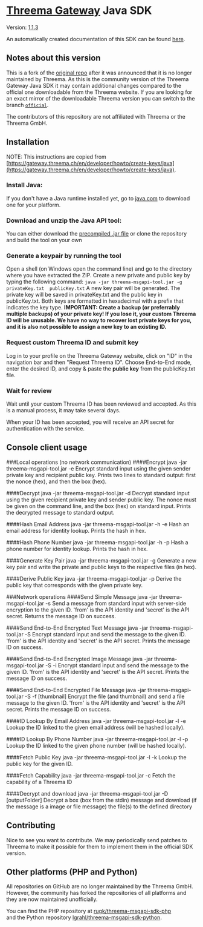 # [Threema Gateway](https://gateway.threema.ch/) Java SDK

Version: [1.1.3](https://github.com/simmac/threema-msgapi-sdk-java/releases/tag/v1.1.3)

An automatically created documentation of this SDK can be found [here](http://simmac.github.io/threema-msgapi-sdk-java/).

## Notes about this version
This is a fork of the [original repo](https://github.com/threema-ch/threema-msgapi-sdk-java) after it was announced that it is no longer maintained by Threema.
As this is the community version of the Threema Gateway Java SDK it may contain additional changes compared to the official one downloadable from the Threema website. If you are looking for an exact mirror of the downloadable Threema version you can switch to the branch [`official`](https://github.com/simmac/threema-msgapi-sdk-java/tree/official).  

The contributors of this repository are not affiliated with Threema or the Threema GmbH.

## Installation
NOTE: This instructions are copied from [https://gateway.threema.ch/en/developer/howto/create-keys/java](https://gateway.threema.ch/en/developer/howto/create-keys/java).

### Install Java:
If you don't have a Java runtime installed yet, go to [java.com](https://java.com) to download one for your platform.

### Download and unzip the Java API tool:
You can either download the [precompiled .jar file](https://github.com/simmac/threema-msgapi-sdk-java/releases/download/v1.1.3/threema-msgapi-tool.jar) or clone the repository and build the tool on your own

### Generate a keypair by running the tool
Open a shell (on Windows open the command line) and go to the directory where you have extracted the ZIP.
Create a new private and public key by typing the following command:
`java -jar threema-msgapi-tool.jar -g privateKey.txt  publicKey.txt`
A new key pair will be generated. The private key will be saved in privateKey.txt and the public key in publicKey.txt. Both keys are formatted in hexadecimal with a prefix that indicates the key type.
**IMPORTANT: Create a backup (or preferrably multiple backups) of your private key! If you lose it, your custom Threema ID will be unusable. We have no way to recover lost private keys for you, and it is also not possible to assign a new key to an existing ID.**

### Request custom Threema ID and submit key
Log in to your profile on the Threema Gateway website, click on "ID" in the navigation bar and then "Request Threema ID".
Choose End-to-End mode, enter the desired ID, and copy & paste the **public key** from the publicKey.txt file.

### Wait for review 
Wait until your custom Threema ID has been reviewed and accepted. As this is a manual process, it may take several days.

When your ID has been accepted, you will receive an API secret for authentication with the service.

## Console client usage
###Local operations (no network communication)
####Encrypt
	java -jar threema-msgapi-tool.jar -e <privateKey> <publicKey>
Encrypt standard input using the given sender private key and recipient public key. Prints two lines to standard output: first the nonce (hex), and then the box (hex).

####Decrypt
	java -jar threema-msgapi-tool.jar -d <privateKey> <publicKey> <nonce>
Decrypt standard input using the given recipient private key and sender public key. The nonce must be given on the command line, and the box (hex) on standard input. Prints the decrypted message to standard output.

####Hash Email Address
	java -jar threema-msgapi-tool.jar -h -e <email>
Hash an email address for identity lookup. Prints the hash in hex.

####Hash Phone Number
	java -jar threema-msgapi-tool.jar -h -p <phoneNo>
Hash a phone number for identity lookup. Prints the hash in hex.

####Generate Key Pair
	java -jar threema-msgapi-tool.jar -g <privateKeyFile> <publicKeyPath>
Generate a new key pair and write the private and public keys to the respective files (in hex).

####Derive Public Key
	java -jar threema-msgapi-tool.jar -p <privateKey>
Derive the public key that corresponds with the given private key.

###Network operations
####Send Simple Message
	java -jar threema-msgapi-tool.jar -s <to> <from> <secret>
Send a message from standard input with server-side encryption to the given ID. 'from' is the API identity and 'secret' is the API secret. Returns the message ID on success.

####Send End-to-End Encrypted Text Message
	java -jar threema-msgapi-tool.jar -S <to> <from> <secret> <privateKey>
Encrypt standard input and send the message to the given ID. 'from' is the API identity and 'secret' is the API secret. Prints the message ID on success.

####Send End-to-End Encrypted Image Message
	java -jar threema-msgapi-tool.jar -S -i <to> <from> <secret> <privateKey> <imageFilePath>
Encrypt standard input and send the message to the given ID. 'from' is the API identity and 'secret' is the API secret. Prints the message ID on success.

####Send End-to-End Encrypted File Message
	java -jar threema-msgapi-tool.jar -S -f <to> <from> <secret> <privateKey> <file> [thumbnail]
Encrypt the file (and thumbnail) and send a file message to the given ID. 'from' is the API identity and 'secret' is the API secret. Prints the message ID on success.

####ID Lookup By Email Address
	java -jar threema-msgapi-tool.jar -l -e <email> <from> <secret>
Lookup the ID linked to the given email address (will be hashed locally).

####ID Lookup By Phone Number
	java -jar threema-msgapi-tool.jar -l -p <phoneNo> <from> <secret>
Lookup the ID linked to the given phone number (will be hashed locally).

####Fetch Public Key
	java -jar threema-msgapi-tool.jar -l -k <id> <from> <secret>
Lookup the public key for the given ID.

####Fetch Capability
	java -jar threema-msgapi-tool.jar -c <id> <from> <secret>
Fetch the capability of a Threema ID

####Decrypt and download
	java -jar threema-msgapi-tool.jar -D <id> <from> <secret> <privateKey> <messageId> <nonce> [outputFolder]
Decrypt a box (box from the stdin) message and download (if the message is a image or file message) the file(s) to the defined directory

## Contributing
Nice to see you want to contribute. We may periodically send patches to Threema to make it possible for them to implement them in the official SDK version.  

## Other platforms (PHP and Python)
All repositories on GitHub are no longer maintained by the Threema GmbH. However, the community has forked the repositories of all platforms and they are now maintained unofficially.

You can find the PHP repository at [rugk/threema-msgapi-sdk-php](https://github.com/rugk/threema-msgapi-sdk-php)  
and the Python repository [lgrahl/threema-msgapi-sdk-python](https://github.com/lgrahl/threema-msgapi-sdk-python).
